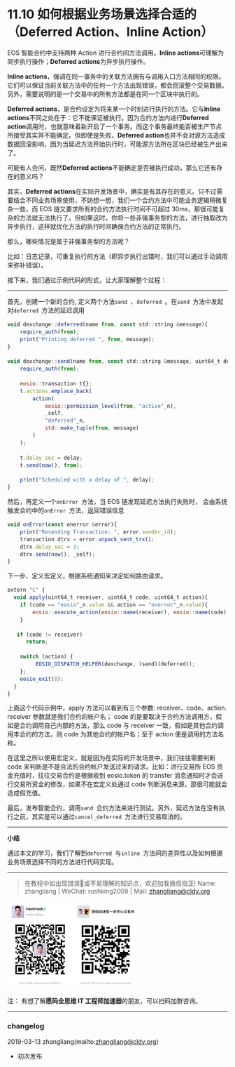# 11.10 如何根据业务场景选择合适的（Deferred Action、Inline Action）

EOS 智能合约中支持两种 Action 进行合约间方法调用。**Inline actions**可理解为同步执行操作；**Deferred actions**为异步执行操作。

**Inline actions**，强调在同一事务中的关联方法拥有与调用入口方法相同的权限。它们可以保证当前关联方法中的任何一个方法出现错误，都会回滚整个交易数据。另外，需要说明的是一个交易中的所有方法都是在同一个区块中执行的。

**Deferred actions**，是合约设定为将来某一个时刻进行执行的方法。它与**Inline actions**不同之处在于：它不能保证被执行。因为合约方法内进行**Deferred action**调用时，也就意味着新开启了一个事务。而这个事务最终能否被生产节点所接受其实并不能确定。但即使是失败，**Deferred action**也并不会对源方法造成数据回滚影响，因为当延迟方法开始执行时，可能源方法所在区块已经被生产出来了。

可能有人会问，既然**Deferred actions**不能确定是否被执行成功，那么它还有存在的意义吗？

其实，**Deferred actions**在实际开发场景中，确实是有其存在的意义。只不过需要结合不同业务场景使用，不妨想一想，我们一个合约方法中可能业务逻辑稍微复杂一些，而 EOS 链又要求所有的合约方法执行时间不可超过 30ms，那很可能复杂的方法就无法执行了。但如果这时，你将一些非强事务型的方法，进行抽取改为异步执行，这样就优化方法的执行时间确保合约方法的正常执行。

那么，哪些情况是属于非强事务型的方法呢？

比如：日志记录，可重复执行的方法（即异步执行出错时，我们可以通过手动调用来弥补错误）。

接下来，我们通过示例代码的形式，让大家理解整个过程：

* * *

首先，创建一个新的合约, 定义两个方法`send `、`deferred `。在`send `方法中发起对`deferred `方法的延迟调用

```js
void dexchange::deferred(name from, const std::string &message){
    require_auth(from);
    print("Printing deferred ", from, message);
}

void dexchange::send(name from, const std::string &message, uint64_t delay){
    require_auth(from);

    eosio::transaction t{};
    t.actions.emplace_back(
        action(
            eosio::permission_level(from, "active"_n),
            _self,
            "deferred"_n,
            std::make_tuple(from, message)
        )
    );

    t.delay_sec = delay;
    t.send(now(), from);

    print("Scheduled with a delay of ", delay);
}
```

然后，再定义一个`onError `方法，当 EOS 链发现延迟方法执行失败时， 会由系统触发合约中的`onError `方法，返回错误信息

```js
void onError(const onerror &error){
    print("Resending Transaction: ", error.sender_id);
    transaction dtrx = error.unpack_sent_trx();
    dtrx.delay_sec = 3;
    dtrx.send(now(), _self);
}
```

下一步、定义宏定义，根据系统通知来决定如何路由请求。

```js
extern "C" { 
  void apply(uint64_t receiver, uint64_t code, uint64_t action){
    if (code == "eosio"_n.value && action == "onerror"_n.value){
        eosio::execute_action(eosio::name(receiver), eosio::name(code), &dexchange::onError);
    }

   if (code != receiver)
      return;

    switch (action) {
         EOSIO_DISPATCH_HELPER(dexchange, (send)(deferred));
    };
    eosio_exit(0);
  }
}
```

上面这个代码示例中，apply 方法可以看到有三个参数: receiver、code、action. receiver 参数就是我们合约的帐户名； code 的是要取决于合约方法调用方，假如是合约调用自己内部的方法，那么 code 与 receiver 一致，假如是其他合约调用本合约的方法，则 code 为其他合约的帐户名；至于 action 便是调用的方法名称。

在这里之所以使用宏定义，就是因为在实际的开发场景中，我们往往需要判断 code 来判断是不是合法的合约帐户发送过来的请求。比如：进行交易所 EOS 资金充值时，往往交易合约是根据收到 eosio.token 的 transfer 消息通知时才会进行交易所资金的修改，如果不在宏定义处通过 code 判断消息来源，那很可能就会造成假充值。

最后，发布智能合约，调用`send `合约方法来进行测试。另外，延迟方法在没有执行之前，其实是可以通过`cancel_deferred `方法进行交易取消的。

* * *

**小结**

通过本文的学习，我们了解到`deferred `与`inline `方法间的差异性以及如何根据业务场景选择不同的方法进行代码实现。

* * *

> 在教程中如出现错误🐛或不易理解的知识点，欢迎加我微信指正! Name: zhangliang | WeChat: rushking2009 | Mail: zhangliang@cldy.org

![Show me your code.](img/9c507c40d372f5692d061c802a44deb2.jpg "加群了解")![](img/aab6c923225b0a35b6580de17534641d.jpg)

注： 有想了解**愿码全思维 IT 工程师加速器**的朋友，可以扫码加群咨询。

* * *

### **changelog**

2019-03-13 zhangliang(mailto:zhangliang@cldy.org)

*   初次发布